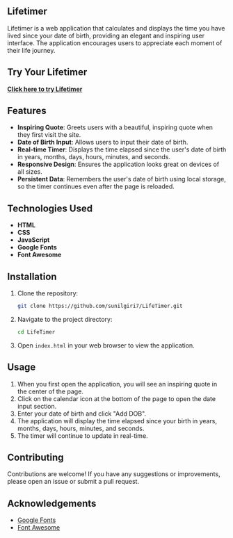 ## Lifetimer
<p>Lifetimer is a web application that calculates and displays the time you have lived since your date of birth, providing an elegant and inspiring user interface. The application encourages users to appreciate each moment of their life journey.</p>

## Try Your Lifetimer

**[Click here to try Lifetimer](https://main--profound-crumble-1d51aa.netlify.app/)**

## Features

- **Inspiring Quote**: Greets users with a beautiful, inspiring quote when they first visit the site.
- **Date of Birth Input**: Allows users to input their date of birth.
- **Real-time Timer**: Displays the time elapsed since the user's date of birth in years, months, days, hours, minutes, and seconds.
- **Responsive Design**: Ensures the application looks great on devices of all sizes.
- **Persistent Data**: Remembers the user's date of birth using local storage, so the timer continues even after the page is reloaded.

## Technologies Used

- **HTML**
- **CSS**
- **JavaScript**
- **Google Fonts**
- **Font Awesome**

## Installation

1. Clone the repository:
    ```bash
    git clone https://github.com/sunilgiri7/LifeTimer.git
    ```

2. Navigate to the project directory:
    ```bash
    cd LifeTimer
    ```

3. Open `index.html` in your web browser to view the application.

## Usage

1. When you first open the application, you will see an inspiring quote in the center of the page.
2. Click on the calendar icon at the bottom of the page to open the date input section.
3. Enter your date of birth and click "Add DOB".
4. The application will display the time elapsed since your birth in years, months, days, hours, minutes, and seconds.
5. The timer will continue to update in real-time.

## Contributing

Contributions are welcome! If you have any suggestions or improvements, please open an issue or submit a pull request.

## Acknowledgements

- [Google Fonts](https://fonts.google.com/)
- [Font Awesome](https://fontawesome.com/)
